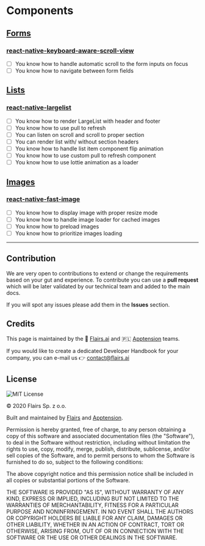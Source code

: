Components
==========

[Forms](/Technical%20Stack/Mobile%20Developer/Components.md#forms)
------------------------------------------------------------------

### [react-native-keyboard-aware-scroll-view](/Technical%20Stack/Mobile%20Developer/Components.md#react-native-keyboard-aware-scroll-view)

*   [ ] You know how to handle automatic scroll to the form inputs on focus
*   [ ] You know how to navigate between form fields

[Lists](/Technical%20Stack/Mobile%20Developer/Components.md#lists)
------------------------------------------------------------------

### [react-native-largelist](/Technical%20Stack/Mobile%20Developer/Components.md#react-native-largelist)

*   [ ] You know how to render LargeList with header and footer
*   [ ] You know how to use pull to refresh
*   [ ] You can listen on scroll and scroll to proper section
*   [ ] You can render list with/ without section headers
*   [ ] You know how to handle list item component flip animation
*   [ ] You know how to use custom pull to refresh component
*   [ ] You know how to use lottie animation as a loader

[Images](/Technical%20Stack/Mobile%20Developer/Components.md#images)
--------------------------------------------------------------------

### [react-native-fast-image](/Technical%20Stack/Mobile%20Developer/Components.md#react-native-fast-image)

*   [ ] You know how to display image with proper resize mode
*   [ ] You know how to handle image loader for cached images
*   [ ] You know how to preload images
*   [ ] You know how to prioritize images loading

* * *

Contribution
------------

We are very open to contributions to extend or change the requirements based on your gut and experience. To contribute you can use a **pull request** which will be later validated by our technical team and added to the main docs.

If you will spot any issues please add them in the **Issues** section.

Credits
-------

This page is maintained by the 🔹 [Flairs.ai](http://Flairs.ai) and 🇵🇱 [Apptension](https://apptension.com) teams.

If you would like to create a dedicated Developer Handbook for your company, you can e-mail us 👉 [contact@flairs.ai](mailto:contact@flairs.ai)

License
-------

![MIT License](https://img.shields.io/badge/License-MIT-blue.svg)

© 2020 Flairs Sp. z o.o.

Built and maintained by [Flairs](https://www.flairs.ai) and [Apptension](https://apptension.com).

Permission is hereby granted, free of charge, to any person obtaining a copy of this software and associated documentation files (the "Software"), to deal in the Software without restriction, including without limitation the rights to use, copy, modify, merge, publish, distribute, sublicense, and/or sell copies of the Software, and to permit persons to whom the Software is furnished to do so, subject to the following conditions:

The above copyright notice and this permission notice shall be included in all copies or substantial portions of the Software.

THE SOFTWARE IS PROVIDED "AS IS", WITHOUT WARRANTY OF ANY KIND, EXPRESS OR IMPLIED, INCLUDING BUT NOT LIMITED TO THE WARRANTIES OF MERCHANTABILITY, FITNESS FOR A PARTICULAR PURPOSE AND NONINFRINGEMENT. IN NO EVENT SHALL THE AUTHORS OR COPYRIGHT HOLDERS BE LIABLE FOR ANY CLAIM, DAMAGES OR OTHER LIABILITY, WHETHER IN AN ACTION OF CONTRACT, TORT OR OTHERWISE, ARISING FROM, OUT OF OR IN CONNECTION WITH THE SOFTWARE OR THE USE OR OTHER DEALINGS IN THE SOFTWARE.